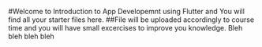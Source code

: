 #Welcome to Introduction to App Developemnt using Flutter and You will find all your starter files here.
##File will be uploaded accordingly to course time and you will have small excercises to improve you knowledge.
 Bleh bleh bleh bleh